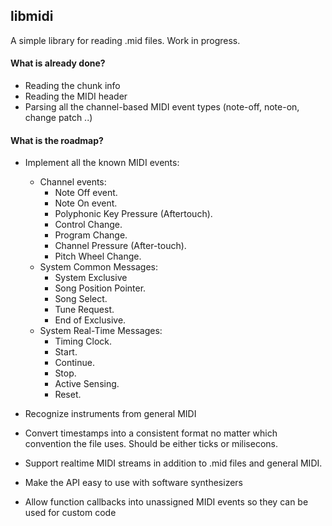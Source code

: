 ## libmidi

A simple library for reading .mid files. Work in progress.

#### What is already done?

+ Reading the chunk info
+ Reading the MIDI header
+ Parsing all the channel-based MIDI event types (note-off, note-on, change patch ..)

#### What is the roadmap?

+ Implement all the known MIDI events:
  * Channel events:
     * Note Off event.
     * Note On event.
     * Polyphonic Key Pressure (Aftertouch).
     * Control Change.
     * Program Change.
     * Channel Pressure (After-touch).
     * Pitch Wheel Change.
  * System Common Messages:
      * System Exclusive
      * Song Position Pointer.
      * Song Select.
      * Tune Request.
      * End of Exclusive.
  * System Real-Time Messages:
     * Timing Clock.
     * Start.
     * Continue.
     * Stop.
     * Active Sensing.
     * Reset.
     
+ Recognize instruments from general MIDI
+ Convert timestamps into a consistent format no matter which convention the file uses. Should be either ticks or milisecons.
+ Support realtime MIDI streams in addition to .mid files and general MIDI.
+ Make the API easy to use with software synthesizers
+ Allow function callbacks into unassigned MIDI events so they can be used for custom code

